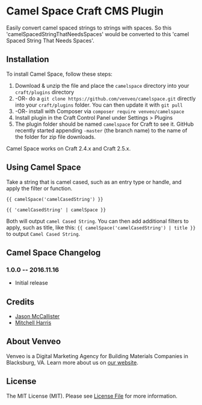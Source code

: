 # Camel Space Craft CMS Plugin

Easily convert camel spaced strings to strings with spaces. So this 'camelSpacedStringThatNeedsSpaces' would be converted to this 'camel Spaced String That Needs Spaces'.

## Installation

To install Camel Space, follow these steps:

1. Download & unzip the file and place the `camelspace` directory into your `craft/plugins` directory
2.  -OR- do a `git clone https://github.com/venveo/camelspace.git` directly into your `craft/plugins` folder.  You can then update it with `git pull`
3.  -OR- install with Composer via `composer require venveo/camelspace`
4. Install plugin in the Craft Control Panel under Settings > Plugins
5. The plugin folder should be named `camelspace` for Craft to see it.  GitHub recently started appending `-master` (the branch name) to the name of the folder for zip file downloads.

Camel Space works on Craft 2.4.x and Craft 2.5.x.

## Using Camel Space

Take a string that is camel cased, such as an entry type or handle, and apply the filter or function.

`{{ camelSpace('camelCasedString') }}`

`{{ 'camelCasedString' | camelSpace }}`

Both will output `camel Cased String`. You can then add additional filters to apply, such as title, like this: `{{ camelSpace('camelCasedString') | title }}` to output `Camel Cased String`.

## Camel Space Changelog

### 1.0.0 -- 2016.11.16

* Initial release

## Credits

* [Jason McCallister](https://github.com/themccallister)
* [Mitchell Harris](https://github.com/mitchwh)

## About Venveo

Venveo is a Digital Marketing Agency for Building Materials Companies in Blacksburg, VA. Learn more about us on [our website](https://www.venveo.com).

## License

The MIT License (MIT). Please see [License File](LICENSE) for more information.
